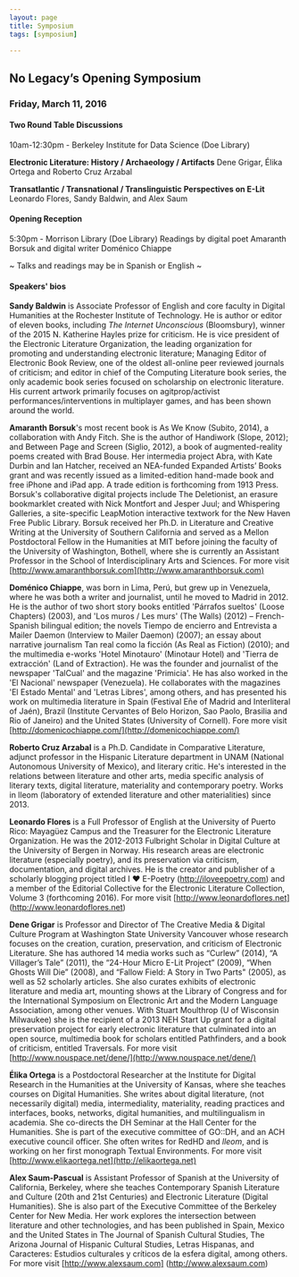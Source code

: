 ```yaml
---
layout: page
title: Symposium
tags: [symposium]

---
```


<h2>No Legacy’s Opening Symposium</h2>
<h3>Friday, March 11, 2016</h3>


<h4>Two Round Table Discussions</h4>

10am-12:30pm - Berkeley Institute for Data Science (Doe Library)

**Electronic Literature: History / Archaeology / Artifacts**
Dene Grigar, Élika Ortega and Roberto Cruz Arzabal

**Transatlantic / Transnational / Translinguistic Perspectives on E-Lit**
Leonardo Flores, Sandy Baldwin, and Alex Saum


<h4>Opening Reception</h4>

5:30pm - Morrison Library (Doe Library)
Readings by digital poet Amaranth Borsuk and digital writer Doménico Chiappe

~ Talks and readings may be in Spanish or English ~


<h4>Speakers' bios</h4>

<b>Sandy Baldwin</b> is Associate Professor of English and core faculty in Digital Humanities at the Rochester Institute of Technology. He is author or editor of eleven books, including _The Internet Unconscious_ (Bloomsbury), winner of the 2015 N. Katherine Hayles prize for criticism. He is vice president of the Electronic Literature Organization, the leading organization for promoting and understanding electronic literature; Managing Editor of Electronic Book Review, one of the oldest all-online peer reviewed journals of criticism; and editor in chief of the Computing Literature book series, the only academic book series focused on scholarship on electronic literature. His current artwork primarily focuses on agitprop/activist performances/interventions in multiplayer games, and has been shown around the world.

<b>Amaranth Borsuk</b>'s most recent book is As We Know (Subito, 2014), a collaboration with Andy Fitch. She is the author of Handiwork (Slope, 2012); and Between Page and Screen (Siglio, 2012), a book of augmented-reality poems created with Brad Bouse. Her intermedia project Abra, with Kate Durbin and Ian Hatcher, received an NEA-funded Expanded Artists’ Books grant and was recently issued as a limited-edition hand-made book and free iPhone and iPad app. A trade edition is forthcoming from 1913 Press. Borsuk's collaborative digital projects include The Deletionist, an erasure bookmarklet created with Nick Montfort and Jesper Juul; and Whispering Galleries, a site-specific LeapMotion interactive textwork for the New Haven Free Public Library. Borsuk received her Ph.D. in Literature and Creative Writing at the University of Southern California and served as a Mellon Postdoctoral Fellow in the Humanities at MIT before joining the faculty of the University of Washington, Bothell, where she is currently an Assistant Professor in the School of Interdisciplinary Arts and Sciences. For more visit [http://www.amaranthborsuk.com](http://www.amaranthborsuk.com)


<b>Doménico Chiappe</b>, was born in Lima, Perú, but grew up in Venezuela, where he was both a writer and journalist, until he moved to Madrid in 2012. He is the author of two short story books entitled 'Párrafos sueltos' (Loose Chapters) (2003), and 'Los muros / Les murs' (The Walls) (2012) – French-Spanish bilingual edition; the novels Tiempo de encierro and Entrevista a Mailer Daemon (Interview to Mailer Daemon) (2007); an essay about narrative journalism Tan real como la ficción (As Real as Fiction) (2010); and the multimedia e-works 'Hotel Minotauro' (Minotaur Hotel) and 'Tierra de extracción' (Land of Extraction). He was the founder and journalist of the newspaper 'TalCual' and the magazine 'Primicia'. He has also worked in the 'El Nacional' newspaper (Venezuela). He collaborates with the magazines 'El Estado Mental' and 'Letras Libres', among others, and has presented his work on multimedia literature in Spain (Festival Eñe of Madrid and Interliteral of Jaén), Brazil (Institute Cervantes of Belo Horizon, Sao Paolo, Brasilia and Rio of Janeiro) and the United States (University of Cornell). Fore more visit [http://domenicochiappe.com/](http://domenicochiappe.com/)

<b>Roberto Cruz Arzabal</b> is a Ph.D. Candidate in Comparative Literature, adjunct professor in the Hispanic Literature department in UNAM (National Autonomous University of Mexico), and literary critic​. He's interested in the relations between literature and other arts, media specific analysis of literary texts, digital literature, materiality and contemporary poetry. Works in lleom (laboratory of extended literature and other materialities) since 2013.

<b>Leonardo Flores</b> is a Full Professor of English at the University of Puerto Rico: Mayagüez Campus and the Treasurer for the Electronic Literature Organization. He was the 2012-2013 Fulbright Scholar in Digital Culture at the University of Bergen in Norway. His research areas are electronic literature (especially poetry), and its preservation via criticism, documentation, and digital archives. He is the creator and publisher of a scholarly blogging project titled I ♥ E-Poetry (http://iloveepoetry.com) and a member of the Editorial Collective for the Electronic Literature Collection, Volume 3 (forthcoming 2016). For more visit [http://www.leonardoflores.net] (http://www.leonardoflores.net)

<b>Dene Grigar</b> is Professor and Director of The Creative Media & Digital Culture Program at Washington State University Vancouver whose research focuses on the creation, curation, preservation, and criticism of Electronic Literature. She has authored 14 media works such as “Curlew” (2014), “A Villager’s Tale” (2011), the “24-Hour Micro E-Lit Project” (2009), “When Ghosts Will Die” (2008), and “Fallow Field: A Story in Two Parts" (2005), as well as 52 scholarly articles. She also curates exhibits of electronic literature and media art, mounting shows at the Library of Congress and for the International Symposium on Electronic Art and the Modern Language Association, among other venues. With Stuart Moulthrop (U of Wisconsin Milwaukee) she is the recipient of a 2013 NEH Start Up grant for a digital preservation project for early electronic literature that culminated into an open source, multimedia book for scholars entitled Pathfinders, and a book of criticism, entitled Traversals. For more visit [http://www.nouspace.net/dene/](http://www.nouspace.net/dene/)

<b>Élika Ortega</b> is a Postdoctoral Researcher at the Institute for Digital Research in the Humanities at the University of Kansas, where she teaches courses on Digital Humanities. She writes about digital literature, (not necessarily digital) media, intermediality, materiality, reading practices and interfaces, books, networks, digital humanities, and multilingualism in academia. She co-directs the DH Seminar at the Hall Center for the Humanities. She is part of the executive committee of GO::DH, and an ACH executive council officer. She often writes for RedHD and _lleom_, and is working on her first monograph Textual Environments. For more visit [http://www.elikaortega.net](http://elikaortega.net)

<b>Alex Saum-Pascual</b> is Assistant Professor of Spanish at the University of California, Berkeley, where she teaches Contemporary Spanish Literature and Culture (20th and 21st Centuries) and Electronic Literature (Digital Humanities). She is also part of the Executive Committee of the Berkeley Center for New Media. Her work explores the intersection between literature and other technologies, and has been published in Spain, Mexico and the United States in The Journal of Spanish Cultural Studies, The Arizona Journal of Hispanic Cultural Studies, Letras Hispanas, and Caracteres: Estudios culturales y críticos de la esfera digital, among others. For more visit [http://www.alexsaum.com] (http://www.alexsaum.com)
